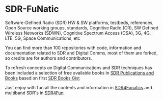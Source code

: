 # SDR-FuNatic
Software-Defined Radio (SDR) HW &amp; SW platforms, testbeds, references, Open Source working groups, standards, Cognitive Radio (CR), SW Defined Wireless Networks (SDWN), Cognitive Spectrum Access (CSA), 3G, 4G, LTE, 5G, Space Communications, etc

You can find more than 100 repositories with code, information and documentation related to SDR and Digital Comms, most of them are forked, so credits are for authors and contributors.

To refresh concepts on Digital Communications and SDR techniques has been included a selection of free available books in [SDR Publications and Books](https://github.com/BelmY/wikiSDoR/wiki/SDR-Books-&-Publications) based on first [SDR Books Gist](https://gist.github.com/BelmY/92313e3471f95e6d3178bf47ae2e6792)

Just enjoy with fun all the contents and information in [SDR4Funatics](https://github.com/BelmY/SDR-FuNatic) and multiband SDR's in [SDR4Fun](http://sdr4fun.com/)

